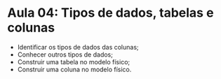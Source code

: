 # Aula 04: Tipos de dados, tabelas e colunas

- Identificar os tipos de dados das colunas;
- Conhecer outros tipos de dados;
- Construir uma tabela no modelo físico;
- Construir uma coluna no modelo físico.
